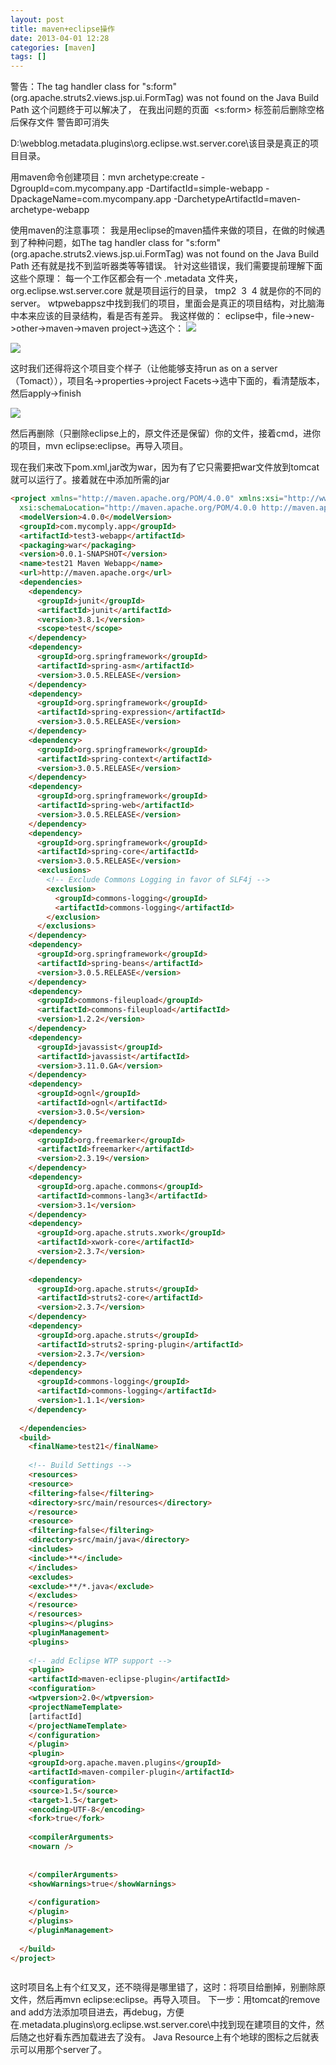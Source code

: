 ```yaml
---
layout: post
title: maven+eclipse操作
date: 2013-04-01 12:28
categories: [maven]
tags: []
---
```

警告：The tag handler class for "s:form" (org.apache.struts2.views.jsp.ui.FormTag) was not found on the Java Build Path
这个问题终于可以解决了， 在我出问题的页面  <s:form> 标签前后删除空格后保存文件 警告即可消失

D:\webblog\.metadata\.plugins\org.eclipse.wst.server.core\该目录是真正的项目目录。

用maven命令创建项目：mvn archetype:create -DgroupId=com.mycompany.app -DartifactId=simple-webapp -DpackageName=com.mycompany.app -DarchetypeArtifactId=maven-archetype-webapp

使用maven的注意事项：
我是用eclipse的maven插件来做的项目，在做的时候遇到了种种问题，如The tag handler class for "s:form" (org.apache.struts2.views.jsp.ui.FormTag) was not found on the Java Build Path
还有就是找不到监听器类等等错误。
针对这些错误，我们需要提前理解下面这些个原理：
每一个工作区都会有一个 .metadata 文件夹，org.eclipse.wst.server.core 就是项目运行的目录， tmp2  3  4 就是你的不同的server。
wtpwebappsz中找到我们的项目，里面会是真正的项目结构，对比脑海中本来应该的目录结构，看是否有差异。
我这样做的：
eclipse中，file->new->other->maven->maven project->选这个：
![](http://img.my.csdn.net/uploads/201304/01/1364791039_1405.png)

![](http://img.my.csdn.net/uploads/201304/01/1364791002_7912.png)

这时我们还得将这个项目变个样子（让他能够支持run as on a server（Tomact）），项目名->properties->project Facets->选中下面的，看清楚版本，然后apply->finish

![](http://img.my.csdn.net/uploads/201304/03/1364972240_3914.png)



然后再删除（只删除eclipse上的，原文件还是保留）你的文件，接着cmd，进你的项目，mvn eclipse:eclipse。再导入项目。



现在我们来改下pom.xml,<packaging>jar</packaging>改为war，因为有了它只需要把war文件放到tomcat就可以运行了。接着就在<dependency>中添加所需的jar


```html
<project xmlns="http://maven.apache.org/POM/4.0.0" xmlns:xsi="http://www.w3.org/2001/XMLSchema-instance"
  xsi:schemaLocation="http://maven.apache.org/POM/4.0.0 http://maven.apache.org/maven-v4_0_0.xsd">
  <modelVersion>4.0.0</modelVersion>
  <groupId>com.mycomply.app</groupId>
  <artifactId>test3-webapp</artifactId>
  <packaging>war</packaging>
  <version>0.0.1-SNAPSHOT</version>
  <name>test21 Maven Webapp</name>
  <url>http://maven.apache.org</url>
  <dependencies>
    <dependency>
      <groupId>junit</groupId>
      <artifactId>junit</artifactId>
      <version>3.8.1</version>
      <scope>test</scope>
    </dependency>
    <dependency>
      <groupId>org.springframework</groupId>
      <artifactId>spring-asm</artifactId>
      <version>3.0.5.RELEASE</version>
    </dependency>
    <dependency>
      <groupId>org.springframework</groupId>
      <artifactId>spring-expression</artifactId>
      <version>3.0.5.RELEASE</version>
    </dependency>
    <dependency>
      <groupId>org.springframework</groupId>
      <artifactId>spring-context</artifactId>
      <version>3.0.5.RELEASE</version>
    </dependency>
    <dependency>
      <groupId>org.springframework</groupId>
      <artifactId>spring-web</artifactId>
      <version>3.0.5.RELEASE</version>
    </dependency>
    <dependency>
      <groupId>org.springframework</groupId>
      <artifactId>spring-core</artifactId>
      <version>3.0.5.RELEASE</version>
      <exclusions>
        <!-- Exclude Commons Logging in favor of SLF4j -->
        <exclusion>
          <groupId>commons-logging</groupId>
          <artifactId>commons-logging</artifactId>
        </exclusion>
      </exclusions>
    </dependency>
    <dependency>
      <groupId>org.springframework</groupId>
      <artifactId>spring-beans</artifactId>
      <version>3.0.5.RELEASE</version>
    </dependency>
    <dependency>
      <groupId>commons-fileupload</groupId>
      <artifactId>commons-fileupload</artifactId>
      <version>1.2.2</version>
    </dependency>
    <dependency>
      <groupId>javassist</groupId>
      <artifactId>javassist</artifactId>
      <version>3.11.0.GA</version>
    </dependency>
    <dependency>
      <groupId>ognl</groupId>
      <artifactId>ognl</artifactId>
      <version>3.0.5</version>
    </dependency>
    <dependency>
      <groupId>org.freemarker</groupId>
      <artifactId>freemarker</artifactId>
      <version>2.3.19</version>
    </dependency>
    <dependency>
      <groupId>org.apache.commons</groupId>
      <artifactId>commons-lang3</artifactId>
      <version>3.1</version>
    </dependency>
    <dependency>
      <groupId>org.apache.struts.xwork</groupId>
      <artifactId>xwork-core</artifactId>
      <version>2.3.7</version>
    </dependency>
    
    <dependency>
      <groupId>org.apache.struts</groupId>
      <artifactId>struts2-core</artifactId>
      <version>2.3.7</version>
    </dependency>
    <dependency>
      <groupId>org.apache.struts</groupId>
      <artifactId>struts2-spring-plugin</artifactId>
      <version>2.3.7</version>
    </dependency>
    <dependency>
      <groupId>commons-logging</groupId>
      <artifactId>commons-logging</artifactId>
      <version>1.1.1</version>
    </dependency>
    
  </dependencies>
  <build>
    <finalName>test21</finalName>
    
    <!-- Build Settings -->
    <resources>
    <resource>
    <filtering>false</filtering>
    <directory>src/main/resources</directory>
    </resource>
    <resource>
    <filtering>false</filtering>
    <directory>src/main/java</directory>
    <includes>
    <include>**</include>
    </includes>
    <excludes>
    <exclude>**/*.java</exclude>
    </excludes>
    </resource>
    </resources>
    <plugins></plugins>
    <pluginManagement>
    <plugins>
    
    <!-- add Eclipse WTP support -->
    <plugin>
    <artifactId>maven-eclipse-plugin</artifactId>
    <configuration>
    <wtpversion>2.0</wtpversion>
    <projectNameTemplate>
    [artifactId]
    </projectNameTemplate>
    </configuration>
    </plugin>
    <plugin>
    <groupId>org.apache.maven.plugins</groupId>
    <artifactId>maven-compiler-plugin</artifactId>
    <configuration>
    <source>1.5</source>
    <target>1.5</target>
    <encoding>UTF-8</encoding>
    <fork>true</fork>
    
    <compilerArguments>
    <nowarn />
    
    
    </compilerArguments>
    <showWarnings>true</showWarnings>
    
    </configuration>
    </plugin>
    </plugins>
    </pluginManagement>
    
  </build>
</project>



```

这时项目名上有个红叉叉，还不晓得是哪里错了，这时：将项目给删掉，别删除原文件，然后再mvn eclipse:eclipse。再导入项目。
下一步：用tomcat的remove and add方法添加项目进去，再debug，方便在.metadata\.plugins\org.eclipse.wst.server.core\中找到现在建项目的文件，然后随之也好看东西加载进去了没有。
Java Resource上有个地球的图标之后就表示可以用那个server了。
